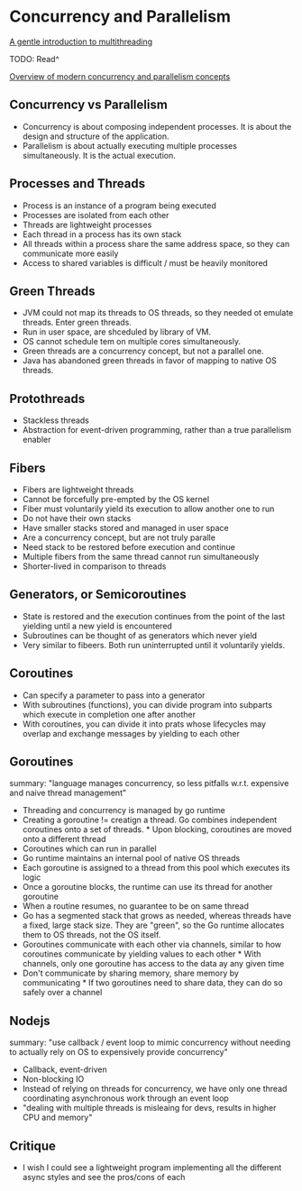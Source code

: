 # Concurrency and Parallelism

[A gentle introduction to multithreading](https://getpocket.com/redirect?url=https%3A%2F%2Fwww.internalpointers.com%2Fpost%2Fgentle-introduction-multithreading)

TODO: Read^

[Overview of modern concurrency and parallelism concepts](https://nikgrozev.com/2015/07/14/overview-of-modern-concurrency-and-parallelism-concepts/)

## Concurrency vs Parallelism

- Concurrency is about composing independent processes. It is about the design and structure of the application.
- Parallelism is about actually executing multiple processes simultaneously. It is the actual execution.

## Processes and Threads

- Process is an instance of a program being executed
- Processes are isolated from each other
- Threads are lightweight processes
- Each thread in a process has its own stack
- All threads within a process share the same address space, so they can communicate more easily
- Access to shared variables is difficult / must be heavily monitored

## Green Threads

- JVM could not map its threads to OS threads, so they needed ot emulate threads. Enter green threads.
- Run in user space, are shceduled by library of VM.
- OS cannot schedule tem on multiple cores simultaneously.
- Green threads are a concurrency concept, but not a parallel one.
- Java has abandoned green threads in favor of mapping to native OS threads.

## Protothreads

- Stackless threads
- Abstraction for event-driven programming, rather than a true parallelism enabler

## Fibers

- Fibers are lightweight threads
- Cannot be forcefully pre-empted by the OS kernel
- Fiber must voluntarily yield its execution to allow another one to run
- Do not have their own stacks
- Have smaller stacks stored and managed in user space
- Are a concurrency concept, but are not truly paralle
- Need stack to be restored before execution and continue
- Multiple fibers from the same thread cannot run simultaneously
- Shorter-lived in comparison to threads

## Generators, or Semicoroutines

- State is restored and the execution continues from the point of the last yielding until a new yield is encountered
- Subroutines can be thought of as generators which never yield
- Very similar to fibeers. Both run uninterrupted until it voluntarily yields.

## Coroutines

- Can specify a parameter to pass into a generator
- With subroutines (functions), you can divide program into subparts which execute in completion one after another
- With coroutines, you can divide it into prats whose lifecycles may overlap and exchange messages by yielding to each other

## Goroutines

summary: "language manages concurrency, so less pitfalls w.r.t. expensive and naive thread management"

- Threading and concurrency is managed by go runtime
- Creating a goroutine != creatign a thread. Go combines independent coroutines onto a set of threads. \* Upon blocking, coroutines are moved onto a different thread
- Coroutines which can run in parallel
- Go runtime maintains an internal pool of native OS threads
- Each goroutine is assigned to a thread from this pool which executes its logic
- Once a goroutine blocks, the runtime can use its thread for another goroutine
- When a routine resumes, no guarantee to be on same thread
- Go has a segmented stack that grows as needed, whereas threads have a fixed, large stack size. They are "green", so the Go runtime allocates them to OS threads, not the OS itself.
- Goroutines communicate with each other via channels, similar to how coroutines communicate by yielding values to each other \* With channels, only one goroutine has access to the data ay any given time
- Don't communicate by sharing memory, share memory by communicating \* If two goroutines need to share data, they can do so safely over a channel

## Nodejs

summary: "use callback / event loop to mimic concurrency without needing to actually rely on OS to expensively provide concurrency"

- Callback, event-driven
- Non-blocking IO
- Instead of relying on threads for concurrency, we have only one thread coordinating asynchronous work through an event loop
- "dealing with multiple threads is misleaing for devs, results in higher CPU and memory"

## Critique

- I wish I could see a lightweight program implementing all the different async styles and see the pros/cons of each
